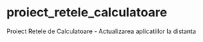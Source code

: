 # proiect_retele_calculatoare
Proiect Retele de Calculatoare - Actualizarea aplicatiilor la distanta
